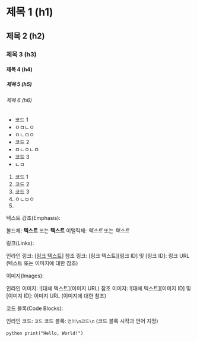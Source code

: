 # 제목 1 (h1)
## 제목 2 (h2)
### 제목 3 (h3)
#### 제목 4 (h4)
##### 제목 5 (h5)
###### 제목 6 (h6)

- 코드 1
- ㅇㅁㄴㅇ
- ㅇㄴㅁㅇ
- 코드 2
- ㅁㄴㅇㄴㅁ
- 코드 3
- ㄴㅁ

1. 코드 1
2. 코드 2
3. 코드 3
4. ㅇㄴㅁㅇ
5. 

텍스트 강조(Emphasis):

볼드체: **텍스트** 또는 __텍스트__
이탤릭체: *텍스트* 또는 _텍스트_

링크(Links):

인라인 링크: [[링크 텍스트]](https://www.halla.ac.kr/mbs/kr/intro/intro.html)
참조 링크: [링크 텍스트][링크 ID] 및 [링크 ID]: 링크 URL (텍스트 또는 이미지에 대한 참조)

이미지(Images):

인라인 이미지: ![대체 텍스트](이미지 URL)
참조 이미지: ![대체 텍스트][이미지 ID] 및 [이미지 ID]: 이미지 URL (이미지에 대한 참조)

코드 블록(Code Blocks):

인라인 코드: `코드`
코드 블록: ```언어\n코드\n``` (코드 블록 시작과 언어 지정)

​```python
print("Hello, World!")
​```



